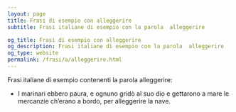 ```yaml
---
layout: page
title: Frasi di esempio con alleggerire 
subtitle: Frasi italiane di esempio con la parola  alleggerire

og_title: Frasi di esempio con alleggerire 
og_description: Frasi italiane di esempio con la parola  alleggerire
og_type: website
permalink: /frasi/a/alleggerire.html
---
```


Frasi italiane di esempio contenenti la parola alleggerire:


- I marinari ebbero paura, e ognuno gridò al suo dio e gettarono a mare le mercanzie ch’erano a bordo, per alleggerire la nave.
